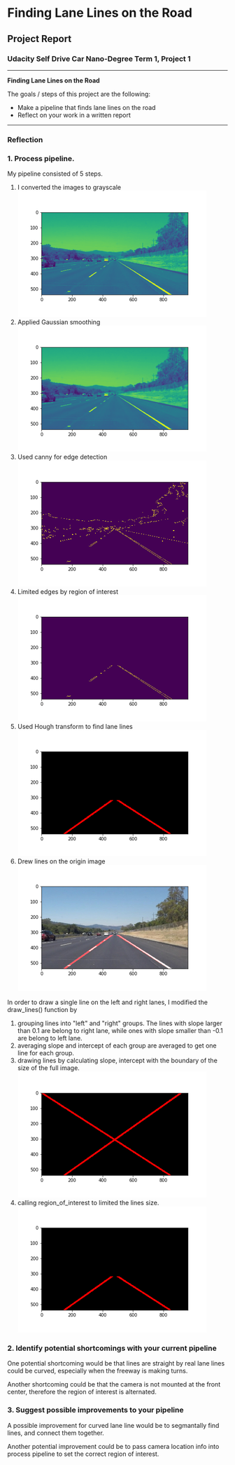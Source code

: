 # **Finding Lane Lines on the Road** 

## Project Report

### Udacity Self Drive Car Nano-Degree Term 1, Project 1

---

**Finding Lane Lines on the Road**

The goals / steps of this project are the following:

* Make a pipeline that finds lane lines on the road
* Reflect on your work in a written report


[//]: # (Image References)

[image1]: ./test_images_output/gray.png "Grayscale"

[image2]: ./test_images_output/blur_gray.png "Gaussian"

[image3]: ./test_images_output/edges.png "canny"

[image4]: ./test_images_output/masked_edges.png "region"

[image5]: ./test_images_output/line_image.png "lines"

[image6]: ./test_images_output/lines_edges.png "processed"

[image7]: ./test_images_output/line_image_full.png "lines_full"
---

### Reflection

### 1. Process pipeline.

My pipeline consisted of 5 steps.

1. I converted the images to grayscale
![alt text][image1]
2. Applied Gaussian smoothing
![alt text][image2]
3. Used canny for edge detection
![alt text][image3]
4. Limited edges by region of interest
![alt text][image4]
5. Used Hough transform to find lane lines
![alt text][image5]
6. Drew lines on the origin image
![alt text][image6]

In order to draw a single line on the left and right lanes, I modified the draw_lines() function by 

1. grouping lines into "left" and "right" groups. The lines with slope larger than 0.1 are belong to right lane, while ones with slope smaller than -0.1 are belong to left lane.
2. averaging slope and intercept of each group are averaged to get one line for each group. 
3. drawing lines by calculating slope, intercept with the boundary of the size of the full image. 
![alt text][image7]
4. calling region_of_interest to limited the lines size.
![alt text][image5]




### 2. Identify potential shortcomings with your current pipeline


One potential shortcoming would be that lines are straight by real lane lines could be curved, especially when the freeway is making turns.

Another shortcoming could be that the camera is not mounted at the front center, therefore the region of interest is alternated. 


### 3. Suggest possible improvements to your pipeline

A possible improvement for curved lane line would be to segmantally find lines, and connect them together.

Another potential improvement could be to pass camera location info into process pipeline to set the correct region of interest.